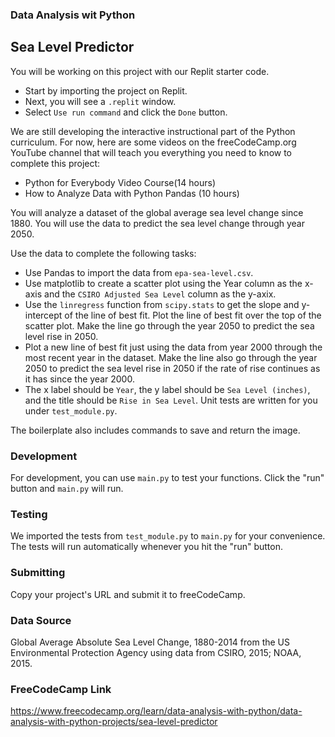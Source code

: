 ### Data Analysis wit Python
## Sea Level Predictor

You will be working on this project with our Replit starter code.

* Start by importing the project on Replit.
* Next, you will see a `.replit` window.
* Select `Use run command` and click the `Done` button.

We are still developing the interactive instructional part of the Python curriculum. For now, here are some videos on the freeCodeCamp.org YouTube channel that will teach you everything you need to know to complete this project:

* Python for Everybody Video Course(14 hours)
* How to Analyze Data with Python Pandas (10 hours)

You will analyze a dataset of the global average sea level change since 1880. You will use the data to predict the sea level change through year 2050.

Use the data to complete the following tasks:

* Use Pandas to import the data from `epa-sea-level.csv`.
* Use matplotlib to create a scatter plot using the Year column as the x-axis and the `CSIRO Adjusted Sea Level` column as the y-axix.
* Use the `linregress` function from `scipy.stats` to get the slope and y-intercept of the line of best fit. Plot the line of best fit over the top of the scatter plot. Make the line go through the year 2050 to predict the sea level rise in 2050.
* Plot a new line of best fit just using the data from year 2000 through the most recent year in the dataset. Make the line also go through the year 2050 to predict the sea level rise in 2050 if the rate of rise continues as it has since the year 2000.
* The x label should be `Year`, the y label should be `Sea Level (inches)`, and the title should be `Rise in Sea Level`.
Unit tests are written for you under `test_module.py`.

The boilerplate also includes commands to save and return the image.

### Development
For development, you can use `main.py` to test your functions. Click the "run" button and `main.py` will run.

### Testing
We imported the tests from `test_module.py` to `main.py` for your convenience. The tests will run automatically whenever you hit the "run" button.

### Submitting
Copy your project's URL and submit it to freeCodeCamp.

### Data Source
Global Average Absolute Sea Level Change, 1880-2014 from the US Environmental Protection Agency using data from CSIRO, 2015; NOAA, 2015.

### FreeCodeCamp Link
https://www.freecodecamp.org/learn/data-analysis-with-python/data-analysis-with-python-projects/sea-level-predictor